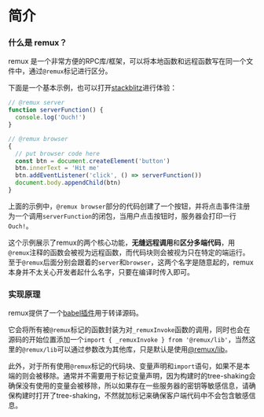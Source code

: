 # 简介

### 什么是 remux？

remux 是一个非常方便的RPC库/框架，可以将本地函数和远程函数写在同一个文件中，通过`@remux`标记进行区分。

下面是一个基本示例，也可以打开[stackblitz](https://stackblitz.com/github/remuxjs/example?file=src/main.js)进行体验：

```javascript
// @remux server
function serverFunction() {
  console.log('Ouch!')
}

// @remux browser
{
  // put browser code here
  const btn = document.createElement('button')
  btn.innerText = 'Hit me'
  btn.addEventListener('click', () => serverFunction())
  document.body.appendChild(btn)
}
```

上面的示例中，`@remux browser`部分的代码创建了一个按钮，并将点击事件注册为一个调用`serverFunction`的闭包，当用户点击按钮时，服务器会打印一行`Ouch!`。

这个示例展示了remux的两个核心功能，**无缝远程调用**和**区分多端代码**，用`@remux`注释的函数会被视为远程函数，而代码块则会被视为只在特定的端运行。至于`@remux`后面分别会跟着的`server`和`browser`，这两个名字是随意起的，remux本身并不太关心开发者起什么名字，只要在编译时传入即可。

### 实现原理

remux提供了一个[babel插件](https://github.com/remuxjs/babel-plugin)用于转译源码。

它会将所有被`@remux`标记的函数封装为对`_remuxInvoke`函数的调用，同时也会在源码的开始位置添加一个`import { _remuxInvoke } from '@remux/lib'`，当然这里的`@remux/lib`可以通过参数改为其他库，只是默认是使用[@remux/lib](https://github.com/remuxjs/lib)。

此外，对于所有使用`@remux`标记的代码块、变量声明和`import`语句，如果不是本端的则会被移除。通常并不需要用于标记变量声明，因为构建时的tree-shaking会确保没有使用的变量会被移除，所以如果存在一些服务器的密钥等敏感信息，请确保构建时打开了tree-shaking，不然就加标记来确保客户端代码中不会包含敏感信息。